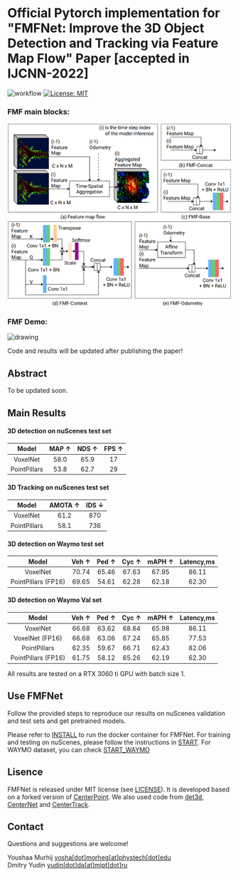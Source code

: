 # Official Pytorch implementation for "FMFNet: Improve the 3D Object Detection and Tracking via Feature Map Flow" Paper [accepted in IJCNN-2022] <br>
![workflow](https://github.com/YoushaaMurhij/FMFNet/actions/workflows/main.yml/badge.svg) [![License: MIT](https://img.shields.io/badge/License-MIT-blue.svg)](https://opensource.org/licenses/MIT) 

<!-- ### FMF main pipeline:
<img src="./assets/fmfnet.png" alt="drawing" width="800"/> -->

### FMF main blocks:
<img src="./assets/fmfblocks.png" alt="drawing" width="800"/>

### FMF Demo:
<img src="./assets/demo.GIF" alt="drawing" width="800"/>

Code and results will be updated after publishing the paper!

## Abstract
To be updated soon.

## Main Results
#### 3D detection on nuScenes test set 

| Model       |  MAP ↑  | NDS ↑  | FPS ↑|
|:-----------:|:-------:|:------:|:----:|
|VoxelNet     |  58.0   | 65.9   | 17   |    
|PointPillars |  53.8   | 62.7   | 29   |    

#### 3D Tracking on nuScenes test set 

| Model        | AMOTA ↑ | IDS ↓   |
|:------------:|:-------:|:-------:|
| VoxelNet     |   61.2  |  870    |       
| PointPillars |   58.1  |  736    |  

#### 3D detection on Waymo test set 

| Model              |  Veh ↑  | Ped ↑  | Cyc ↑ | mAPH ↑ | Latency,ms |
|:------------------:|:-------:|:------:|:-----:|:------:|:----------:|
|VoxelNet            | 70.74   | 65.46  | 67.63 | 67.95  | 86.11      |    
|PointPillars (FP16) | 69.65   | 54.61  | 62.28 | 62.18  | 62.30      |    

#### 3D detection on Waymo Val set 

| Model              |  Veh ↑  | Ped ↑  | Cyc ↑ | mAPH ↑ | Latency,ms |
|:------------------:|:-------:|:------:|:-----:|:------:|:----------:|
|VoxelNet            | 66.68   | 63.62  | 68.64 | 65.98  | 86.11      |    
|VoxelNet (FP16)     | 66.68   | 63.06  | 67.24 | 65.85  | 77.53      |    
|PointPillars        | 62.35   | 59.67  | 66.71 | 62.43  | 82.06      |    
|PointPillars (FP16) | 61.75   | 58.12  | 65.26 | 62.19  | 62.30      |  

All results are tested on a RTX 3060 ti GPU with batch size 1.

## Use FMFNet
Follow the provided steps to reproduce our results on nuScenes validation and test sets and get pretrained models.


Please refer to [INSTALL](/docs/INSTALL.md) to run the docker container for FMFNet.
For training and testing on nuScenes, please follow the instructions in [START](/docs/START.md).
For WAYMO dataset, you can check [START_WAYMO](/docs/START_WAYMO.md)

## Lisence
FMFNet is released under MIT license (see [LICENSE](LICENSE)). It is developed based on a forked version of [CenterPoint](https://github.com/tianweiy/CenterPoint). We also used code from [det3d](https://github.com/poodarchu/Det3D), [CenterNet](https://github.com/xingyizhou/CenterNet) and [CenterTrack](https://github.com/xingyizhou/CenterTrack). 

## Contact
Questions and suggestions are welcome! 

Youshaa Murhij [yosha[dot]morheg[at]phystech[dot]edu](mailto:) <br>
Dmitry Yudin [yudin[dot]da[at]mipt[dot]ru](mailto:) 
